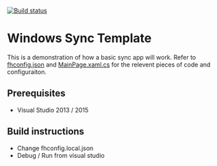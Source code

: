 [![Build status](https://ci.appveyor.com/api/projects/status/5yo2t1kw9bqrk3iq?svg=true)](https://ci.appveyor.com/project/edewit/sync-windows-app)

# Windows Sync Template

This is a demonstration of how a basic sync app will work.
Refer to [fhconfig.json](sync-windows-app/sync-windows-app.Shared/fhconfig.json) 
and [MainPage.xaml.cs](sync-windows-app/sync-windows-app.Shared/MainPage.xaml.cs) 
for the relevent pieces of code and configuraiton.

## Prerequisites 
 * Visual Studio 2013 / 2015

## Build instructions
 * Change fhconfig.local.json
 * Debug / Run from visual studio
